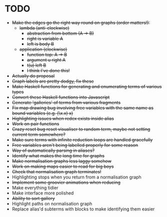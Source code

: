 # TODO

* ~~Make the edges go the right way round on graphs (order matters!)~~:
  * ~~lambda (anti-clockwise)~~
    * ~~abstraction from bottom (A -> B)~~
    * ~~right is variable A~~
    * ~~left is body B~~
  * ~~application (clockwise)~~
    * ~~function top: A -> B~~
    * ~~argument u right A~~
    * ~~t(u) left B~~
    * ~~I think I've done this!~~
* ~~Actually do proposal~~
* ~~Graph labels are pretty dodgy, fix these~~
* ~~Make Haskell functions for generating and enumerating terms of various types~~
* ~~Convert these Haskell functions into Javascript~~
* ~~Generate 'galleries' of terms from various fragments~~
* ~~Fix map drawing bug involving free variables with the same name as bound variables (e.g. (\x.x) x)~~
* ~~Highlighting issues when redex exists inside alias~~
* ~~Work on pair functions~~
* ~~Crazy reset bug reset visualiser to random term, maybe not setting current term somewhere?~~
* ~~Make sure terms with infinite reduction loops are handled gracefully~~
* ~~Free variables aren't being labelled properly for some reason~~
* ~~Way of automatically parsing in aliases?~~
* ~~Identify what makes the long time for graphs~~
* ~~Make normalisation graphs less laggy somehow~~
* ~~Work on making maps easier to read for big boys~~
* ~~Check that normalisation graph terminates!~~
* Highlighting stops when you return from a normalisation graph
* ~~Implement some groovier animations when reducing~~
* Make everything tidier
* Make interface more polished
* ~~Ability to sort gallery~~
* Highlight paths on normalisation graph
* Replace alias'd subterms with blocks to make identifying them easier
  
